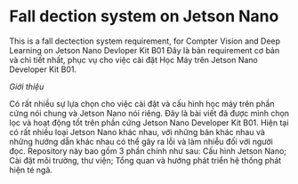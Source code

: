 # Fall dection system on Jetson Nano
This is a fall dectection system requirement, for Compter Vision and Deep Learning on Jetson Nano Devloper Kit B01
Đây là bản requirement cơ bản và chi tiết nhất, phục vụ cho việc cài đặt Học Máy trên Jetson Nano Developer Kit B01. 

_Giới thiệu_

Có rất nhiều sự lựa chọn cho việc cài đặt và cấu hình học máy trên phần cứng nói chung và Jetson Nano nói riêng. Đây là bài viết đã được mình chọn lọc và hoạt động tốt trên phần cứng Jetson Nano Developer Kit B01. Hiện tại có rất nhiều loại Jetson Nano khác nhau, với những bản khác nhau và những hướng dẫn khác nhau có thể gây ra lỗi và làm nhiễu đối với người đọc. Repository này bao gồm 3 phần chính như sau: Cấu hình Jetson Nano; Cài đặt môi trường, thư viện; Tổng quan và hướng phát triển hệ thống phát hiện té ngã.



